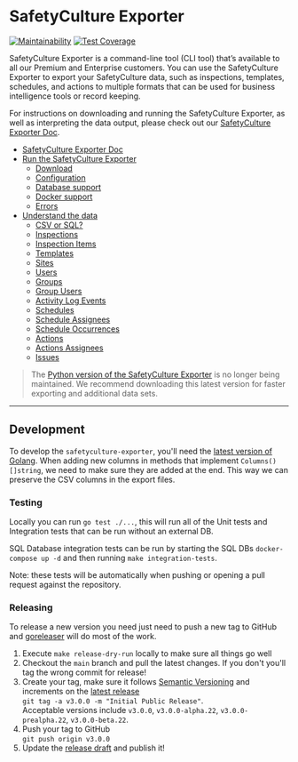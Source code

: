# SafetyCulture Exporter

[![Maintainability](https://api.codeclimate.com/v1/badges/39eecd9ef3573ecca044/maintainability)](https://codeclimate.com/github/SafetyCulture/safetyculture-exporter/maintainability) [![Test Coverage](https://api.codeclimate.com/v1/badges/39eecd9ef3573ecca044/test_coverage)](https://codeclimate.com/github/SafetyCulture/safetyculture-exporter/test_coverage)

SafetyCulture Exporter is a command-line tool (CLI tool) that’s available to all our Premium and Enterprise customers. You can use the SafetyCulture Exporter to export your SafetyCulture data, such as inspections, templates, schedules, and actions to multiple formats that can be used for business intelligence tools or record keeping.

For instructions on downloading and running the SafetyCulture Exporter, as well as interpreting the data output, please check out our [SafetyCulture Exporter Doc](https://developer.safetyculture.com/docs/safetyculture-exporter).

* [SafetyCulture Exporter Doc](https://developer.safetyculture.com/docs/safetyculture-exporter)
* [Run the SafetyCulture Exporter](https://developer.safetyculture.com/docs/safetyculture-exporter-run)
  * [Download](https://developer.safetyculture.com/docs/safetyculture-exporter-run#download)
  * [Configuration](https://developer.safetyculture.com/docs/safetyculture-exporter-run#configure)
  * [Database support](https://developer.safetyculture.com/docs/safetyculture-exporter-database-support)
  * [Docker support](https://developer.safetyculture.com/docs/iauditor-exporter-docker-support)
  * [Errors](https://developer.safetyculture.com/docs/safetyculture-exporter-errors)
* [Understand the data](https://developer.safetyculture.com/docs/safetyculture-exporter-data)
  * [CSV or SQL?](https://developer.safetyculture.com/docs/safetyculture-exporter-csv-or-sql)
  * [Inspections](https://developer.safetyculture.com/docs/safetyculture-exporter-data#inspections)
  * [Inspection Items](https://developer.safetyculture.com/docs/iauditor-exporter-data#inspection-items)
  * [Templates](https://developer.safetyculture.com/docs/iauditor-exporter-data#templates)
  * [Sites](https://developer.safetyculture.com/docs/iauditor-exporter-data#sites)
  * [Users](https://developer.safetyculture.com/docs/iauditor-exporter-data#users)
  * [Groups](https://developer.safetyculture.com/docs/iauditor-exporter-data#groups)
  * [Group Users](https://developer.safetyculture.com/docs/iauditor-exporter-data#group-users)
  * [Activity Log Events](https://developer.safetyculture.com/docs/iauditor-exporter-data#activity-log-events)
  * [Schedules](https://developer.safetyculture.com/docs/iauditor-exporter-data#schedules)
  * [Schedule Assignees](https://developer.safetyculture.com/docs/iauditor-exporter-data#schedule-assignees)
  * [Schedule Occurrences](https://developer.safetyculture.com/docs/iauditor-exporter-data#schedule-occurrences)
  * [Actions](https://developer.safetyculture.com/docs/iauditor-exporter-data#actions)
  * [Actions Assignees](https://developer.safetyculture.com/docs/iauditor-exporter-data#action-assignees)
  * [Issues](https://developer.safetyculture.com/docs/iauditor-exporter-data#issues)

> The [Python version of the SafetyCulture Exporter](https://github.com/SafetyCulture/safetyculture-exporter/tree/v2) is no longer being maintained. We recommend downloading this latest version for faster exporting and additional data sets.

***

## Development

To develop the `safetyculture-exporter`, you'll need the [latest version of Golang](https://golang.org/doc/install).
When adding new columns in methods that implement `Columns() []string`, we need to make sure they are added at the end.
This way we can preserve the CSV columns in the export files.

### Testing

Locally you can run `go test ./...`, this will run all of the Unit tests and Integration tests that can be run without an external DB.

SQL Database integration tests can be run by starting the SQL DBs `docker-compose up -d` and then running `make integration-tests`.

Note: these tests will be automatically when pushing or opening a pull request against the repository.

### Releasing

To release a new version you need just need to push a new tag to GitHub and [goreleaser](https://goreleaser.com) will do most of the work.

1. Execute `make release-dry-run` locally to make sure all things go well
2. Checkout the `main` branch and pull the latest changes. If you don't you'll tag the wrong commit for release!
3. Create your tag, make sure it follows [Semantic Versioning](https://semver.org) and increments on the [latest release](https://github.com/SafetyCulture/safetyculture-exporter/releases)\
`git tag -a v3.0.0 -m "Initial Public Release"`.\
Acceptable versions include `v3.0.0`, `v3.0.0-alpha.22`, `v3.0.0-prealpha.22`, `v3.0.0-beta.22`.
4. Push your tag to GitHub\
`git push origin v3.0.0`
5. Update the [release draft](https://github.com/SafetyCulture/safetyculture-exporter/releases) and publish it!
